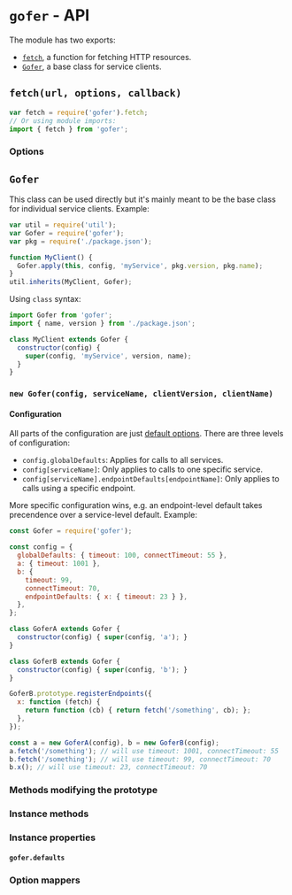 # `gofer` - API

The module has two exports:

* [`fetch`](#fetchurl-options-callback), a function for fetching HTTP resources.
* [`Gofer`](#gofer), a base class for service clients.

## `fetch(url, options, callback)`

```js
var fetch = require('gofer').fetch;
// Or using module imports:
import { fetch } from 'gofer';
```

### Options

## `Gofer`

This class can be used directly
but it's mainly meant to be the base class for individual service clients.
Example:

```js
var util = require('util');
var Gofer = require('gofer');
var pkg = require('./package.json');

function MyClient() {
  Gofer.apply(this, config, 'myService', pkg.version, pkg.name);
}
util.inherits(MyClient, Gofer);
```

Using `class` syntax:

```js
import Gofer from 'gofer';
import { name, version } from './package.json';

class MyClient extends Gofer {
  constructor(config) {
    super(config, 'myService', version, name);
  }
}
```

### `new Gofer(config, serviceName, clientVersion, clientName)`

#### Configuration

All parts of the configuration are just [default options](#options).
There are three levels of configuration:

* `config.globalDefaults`: Applies for calls to all services.
* `config[serviceName]`: Only applies to calls to one specific service.
* `config[serviceName].endpointDefaults[endpointName]`: Only applies to calls using a specific endpoint.

More specific configuration wins,
e.g. an endpoint-level default takes precendence over a service-level default.
Example:

```js
const Gofer = require('gofer');

const config = {
  globalDefaults: { timeout: 100, connectTimeout: 55 },
  a: { timeout: 1001 },
  b: {
    timeout: 99,
    connectTimeout: 70,
    endpointDefaults: { x: { timeout: 23 } },
  },
};

class GoferA extends Gofer {
  constructor(config) { super(config, 'a'); }
}

class GoferB extends Gofer {
  constructor(config) { super(config, 'b'); }
}

GoferB.prototype.registerEndpoints({
  x: function (fetch) {
    return function (cb) { return fetch('/something', cb); };
  },
});

const a = new GoferA(config), b = new GoferB(config);
a.fetch('/something'); // will use timeout: 1001, connectTimeout: 55
b.fetch('/something'); // will use timeout: 99, connectTimeout: 70
b.x(); // will use timeout: 23, connectTimeout: 70
```

### Methods modifying the prototype

### Instance methods

### Instance properties

#### `gofer.defaults`

### Option mappers

